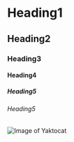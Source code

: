# Heading1
## Heading2
### Heading3
#### Heading4
##### Heading5
###### Heading5

![Image of Yaktocat](https://octodex.github.com/images/yaktocat.png)
